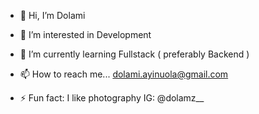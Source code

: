 - 👋 Hi, I’m Dolami
- 👀 I’m interested in Development
- 🌱 I’m currently learning Fullstack ( preferably Backend )
- 📫 How to reach me... dolami.ayinuola@gmail.com

- ⚡ Fun fact: I like photography IG: @dolamz__

<!---
Daveyblitz/Daveyblitz is a ✨ special ✨ repository because its `README.md` (this file) appears on your GitHub profile.
You can click the Preview link to take a look at your changes.
--->
